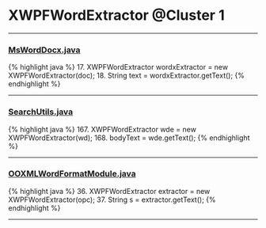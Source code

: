 # XWPFWordExtractor @Cluster 1

***

### [MsWordDocx.java](https://searchcode.com/codesearch/view/51905614/)
{% highlight java %}
17. XWPFWordExtractor wordxExtractor = new XWPFWordExtractor(doc);
18. String text = wordxExtractor.getText();
{% endhighlight %}

***

### [SearchUtils.java](https://searchcode.com/codesearch/view/16002628/)
{% highlight java %}
167. XWPFWordExtractor wde = new XWPFWordExtractor(wd);
168. bodyText = wde.getText();
{% endhighlight %}

***

### [OOXMLWordFormatModule.java](https://searchcode.com/codesearch/view/12809869/)
{% highlight java %}
36. XWPFWordExtractor extractor = new XWPFWordExtractor(opc);
37. String s = extractor.getText();
{% endhighlight %}

***

